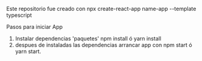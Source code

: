 Este repositorio fue creado con npx create-react-app name-app --template typescript

Pasos para iniciar App

1. Instalar dependencias 'paquetes' npm install ó yarn install
2. despues de instaladas las dependencias arrancar app con npm start ó yarn start.
